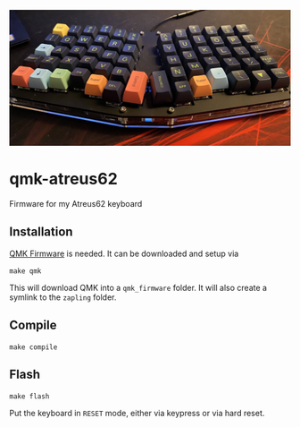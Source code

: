 ![Image of keyboard](keyboard.jpg)

# qmk-atreus62
Firmware for my Atreus62 keyboard

## Installation

[QMK Firmware](https://github.com/qmk/qmk_firmware) is needed. It can be downloaded and setup via

```
make qmk
```

This will download QMK into a `qmk_firmware` folder. It will also create a symlink to the `zapling`
folder.

## Compile

```
make compile
```

## Flash

```
make flash
```

Put the keyboard in `RESET` mode, either via keypress or via hard reset.
